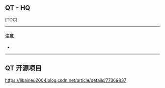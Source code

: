 ## QT - HQ

[TOC]

------

#### 注意

- 

------

## QT 开源项目

https://libaineu2004.blog.csdn.net/article/details/77369837








































































































































































